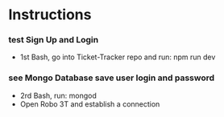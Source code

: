 # Instructions

### test Sign Up and Login
* 1st Bash, go into Ticket-Tracker repo and run: npm run dev


### see Mongo Database save user login and password
* 2rd Bash, run: mongod
* Open Robo 3T and establish a connection